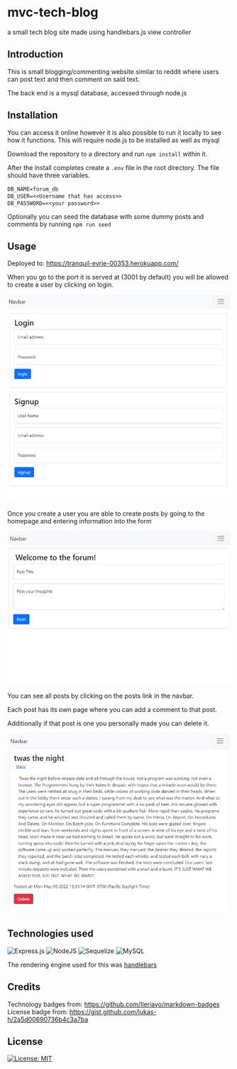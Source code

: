 # mvc-tech-blog
a small tech blog site made using handlebars.js view controller

## Introduction

This is small blogging/commenting website similar to reddit where users can post
 text and then comment on said text.

The back end is a mysql database, accessed through node.js

## Installation

You can access it online however it is also possible to run it locally to see 
how it functions. This will require node.js to be installed
as well as mysql

Download the repository to a directory and run `npm install` within it.

After the install completes create a `.env` file in the root directory. The file
should have three variables. 

```
DB_NAME=forum_db
DB_USER=<<Username that has access>>
DB_PASSWORD=<<your password>>
```

Optionally you can seed the database with some dummy posts and comments by 
running `npm run seed`

## Usage 

Deployed to: https://tranquil-eyrie-00353.herokuapp.com/

When you go to the port it is served at (3001 by default) you will be allowed to
create a user by clicking on login. 

<img src="./readme_assets/login.png">

Once you create a user you are able to create posts by going to the homepage 
and entering information into the form

<img src="./readme_assets/post.png">

You can see all posts by clicking on the posts link in the navbar.

Each post has its own page where you can add a comment to that post. 

Additionally if that post is one you personally made you can delete it. 

<img src="./readme_assets/delete_post.png">

## Technologies used

![Express.js](https://img.shields.io/badge/express.js-%23404d59.svg?style=for-the-badge&logo=express&logoColor=%2361DAFB) ![NodeJS](https://img.shields.io/badge/node.js-6DA55F?style=for-the-badge&logo=node.js&logoColor=white) ![Sequelize](https://img.shields.io/badge/Sequelize-52B0E7?style=for-the-badge&logo=Sequelize&logoColor=white) ![MySQL](https://img.shields.io/badge/mysql-%2300f.svg?style=for-the-badge&logo=mysql&logoColor=white)

The rendering engine used for this was [handlebars](https://handlebarsjs.com/)

## Credits

Technology badges from: https://github.com/Ileriayo/markdown-badges
License badge from: https://gist.github.com/lukas-h/2a5d00690736b4c3a7ba

## License 
[![License: MIT](https://img.shields.io/badge/License-MIT-yellow.svg)](https://opensource.org/licenses/MIT)
